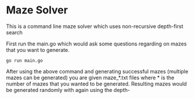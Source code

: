 # Maze Solver
 This is a command line maze solver which uses non-recursive depth-first search 

First run the main.go which would ask some questions regarding on mazes that you want to generate.

```
go run main.go
```

After using the above command and generating successful mazes (multiple mazes can be generated) you are given maze_*.txt files where * 
is the number of mazes that you wanted to be generated. Resulting mazes would be generated randomly with again using the depth-
